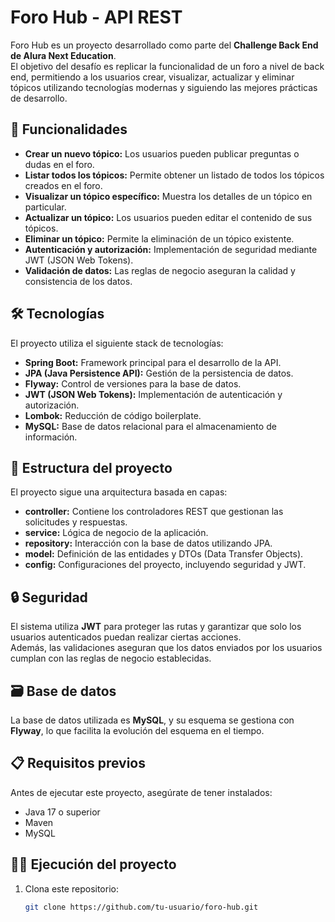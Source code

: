 # Foro Hub - API REST

Foro Hub es un proyecto desarrollado como parte del **Challenge Back End de Alura Next Education**.  
El objetivo del desafío es replicar la funcionalidad de un foro a nivel de back end, permitiendo a los usuarios crear, visualizar, actualizar y eliminar tópicos utilizando tecnologías modernas y siguiendo las mejores prácticas de desarrollo.

## 🚀 Funcionalidades

- **Crear un nuevo tópico:** Los usuarios pueden publicar preguntas o dudas en el foro.
- **Listar todos los tópicos:** Permite obtener un listado de todos los tópicos creados en el foro.
- **Visualizar un tópico específico:** Muestra los detalles de un tópico en particular.
- **Actualizar un tópico:** Los usuarios pueden editar el contenido de sus tópicos.
- **Eliminar un tópico:** Permite la eliminación de un tópico existente.
- **Autenticación y autorización:** Implementación de seguridad mediante JWT (JSON Web Tokens).
- **Validación de datos:** Las reglas de negocio aseguran la calidad y consistencia de los datos.

## 🛠️ Tecnologías

El proyecto utiliza el siguiente stack de tecnologías:

- **Spring Boot:** Framework principal para el desarrollo de la API.
- **JPA (Java Persistence API):** Gestión de la persistencia de datos.
- **Flyway:** Control de versiones para la base de datos.
- **JWT (JSON Web Tokens):** Implementación de autenticación y autorización.
- **Lombok:** Reducción de código boilerplate.
- **MySQL:** Base de datos relacional para el almacenamiento de información.

## 📂 Estructura del proyecto

El proyecto sigue una arquitectura basada en capas:

- **controller:** Contiene los controladores REST que gestionan las solicitudes y respuestas.
- **service:** Lógica de negocio de la aplicación.
- **repository:** Interacción con la base de datos utilizando JPA.
- **model:** Definición de las entidades y DTOs (Data Transfer Objects).
- **config:** Configuraciones del proyecto, incluyendo seguridad y JWT.

## 🔒 Seguridad

El sistema utiliza **JWT** para proteger las rutas y garantizar que solo los usuarios autenticados puedan realizar ciertas acciones.  
Además, las validaciones aseguran que los datos enviados por los usuarios cumplan con las reglas de negocio establecidas.

## 🗃️ Base de datos

La base de datos utilizada es **MySQL**, y su esquema se gestiona con **Flyway**, lo que facilita la evolución del esquema en el tiempo.

## 📋 Requisitos previos

Antes de ejecutar este proyecto, asegúrate de tener instalados:

- Java 17 o superior
- Maven
- MySQL

## 🏃‍♂️ Ejecución del proyecto

1. Clona este repositorio:
   ```bash
   git clone https://github.com/tu-usuario/foro-hub.git
